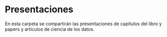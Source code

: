 # Presentaciones

En esta carpeta se compartirán las presentaciones de capítulos del libro y papers y artículos de ciencia de los datos.
